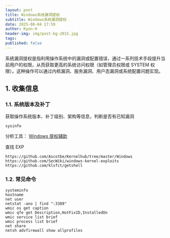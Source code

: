 ```yaml
---
layout: post
title: Windows系统漏洞提权
subtitle: Windows系统漏洞提权
date: 2025-08-04 17:59
author: Kyon-H
header-img: img/post-bg-2015.jpg
tags: 
published: false
---
```

系统漏洞提权是指利用操作系统中的漏洞或配置错误，通过一系列技术手段提升当前用户的权限，从而获取更高的系统访问权限（如管理员权限或 SYSTEM 权限）。这种操作可以通过内核漏洞、服务漏洞、用户态漏洞或系统配置问题实现。

## 1. 收集信息

### 1.1. 系统版本及补丁

获取操作系统版本、补丁级别、架构等信息，判断是否有已知漏洞

```batch
sysinfo
```

分析工具：
[Windows 提权辅助](https://tools.zjun.info/getmskb/)

查找 EXP

```
https://github.com/Ascotbe/Kernelhub/tree/master/Windows
https://github.com/SecWiki/windows-kernel-exploits
https://github.com/klsfct/getshell
```

### 1.2. 常见命令

```batch
systeminfo
hostname
net user
netstat -ano | find ":3389"
wmic os get caption
wmic qfe get Description,HotFixID,InstalledOn
wmic service list brief
wmic process list brief
net share
netsh advfirewall show allprofiles
```